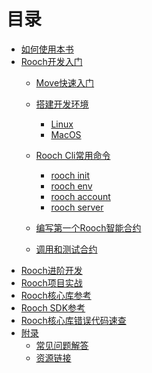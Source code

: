 # 目录

- [如何使用本书](./how_to_use.md)
- [Rooch开发入门](./rooch_start.md)
  - [Move快速入门](./rooch_start/move_quick_start.md)
  - [搭建开发环境](./rooch_start/setup.md)
    - [Linux](./rooch_start/setup/Liunx.md)
    - [MacOS](./rooch_start/setup/MacOS.md)
  - [Rooch Cli常用命令](./rooch_start/Roochcli.md)
    - [rooch init](./rooch_start/roochcli/rooch_init.md)
    - [rooch env](./rooch_start/roochcli/rooch_env.md)
    - [rooch account](./rooch_start/roochcli/rooch_account.md)
    - [rooch server](./rooch_start/roochcli/rooch_server.md)

  - [编写第一个Rooch智能合约](./rooch_start/first_contract.md)
  - [调用和测试合约](./rooch_start/test_contract.md)
  <!-- - [清单文件与模块](./rooch_start/manifests.md)
    - [创建Move.toml](./rooch_start/manifests/create_toml.md)
    - [模块结构说明](./rooch_start/manifests/module_structure.md)
  - [基础语法](./rooch_start/syntax.md)
    - [变量与类型](./rooch_start/syntax/variables_types.md)
    - [函数定义](./rooch_start/syntax/functions.md)
  - [结构体](./rooch_start/structs.md) -->
- [Rooch进阶开发](./rooch_advanced.md)
  <!-- - [Rooch高级功能](./rooch_advanced/features.md)
    - [状态绑定](./rooch_advanced/features/state_binding.md)
    - [CSV资产跃迁](./rooch_advanced/features/csv_assets.md)
  - [复杂项目开发](./rooch_advanced/projects.md)
  - [性能与安全](./rooch_advanced/performance_security.md)
  - [调试与错误处理](./rooch_advanced/debugging.md)
  - [Move进阶主题](./rooch_advanced/move_advanced.md)
    - [对象（上）](./rooch_advanced/move_advanced/objects_part1.md)
    - [对象（下）](./rooch_advanced/move_advanced/objects_part2.md)
    - [能力（Abilities）](./rooch_advanced/move_advanced/abilities.md)
    - [动态字段](./rooch_advanced/move_advanced/dynamic_fields.md)
    - [Bag与Table](./rooch_advanced/move_advanced/bags_tables.md)
    - [设计模式](./rooch_advanced/move_advanced/patterns.md) -->
- [Rooch项目实战](./projects.md)
  <!-- - [投票应用](./projects/voting.md)
  - [NFT市场](./projects/nft.md)
  - [DeFi借贷平台](./projects/defi.md) -->
- [Rooch核心库参考](./core_library.md)
  <!-- - [moveos_std::account - 账户管理](./core_library/account.md)
  - [moveos_std::storage_context - 存储上下文](./core_library/storage_context.md)
  - [moveos_std::event - 事件管理](./core_library/event.md)
  - [rooch_framework::coin - 代币操作](./core_library/coin.md) -->
- [Rooch SDK参考](./sdk_reference.md)
- [Rooch核心库错误代码速查](./error_codes.md)
- [附录](./appendix.md)
  - [常见问题解答](./appendix/faq.md)
  - [资源链接](./appendix/resources.md)